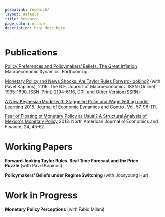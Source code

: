 ```yaml
---
permalink: research/
layout: default
title: Research
page_color: orange
description: Page desc here
---
```


# Publications

[Policy Preferences and Policymakers’ Beliefs: The Great Inflation](/assets/mdacceptedgbestgi.pdf) Macroeconomic Dynamics, Forthcoming.

[Monetary Policy and News Shocks: Are Taylor Rules Forward-looking?](http://papers.ssrn.com/sol3/papers.cfm?abstract_id=2371965) (with Pavel Kapinos), 2016. The B.E. Journal of Macroeconomics. ISSN (Online) 1935-1690, ISSN (Print) 2194-6116, [DOI](dx.doi.org/10.1515/bejm-2014-0161), and&nbsp;[Other Version (SSRN)](papers.ssrn.com/sol3/papers.cfm?abstract_id=2371965)

[A New Keynesian Model with Staggered Price and Wage Setting under Learning](/assets/gbestjedcrevisionfinal42015.pdf)&nbsp;2015. Journal of Economic Dynamics and Control, Vol. 57, 96-111.

[Fear of Floating or Monetary Policy as Usual? A Structural Analysis of Mexico's Monetary Policy](http://www.sciencedirect.com/science/article/pii/S1062940812000514)&nbsp;2013. North American Journal of Economics and Finance, 24, 45-62.

# Working Papers

**Forward-looking Taylor Rules, Real Time Forecast and the Price Puzzle**&nbsp;(with Pavel Kapinos).

**Policymakers’ Beliefs under Regime Switching** (with Joonyoung Hur).

# Work in Progress

**Monetary Policy Perceptions** (with Fabio Milani)